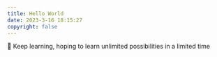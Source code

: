 ```yaml
---
title: Hello World
date: 2023-3-16 18:15:27
copyright: false
---
```


🌱 Keep learning, hoping to learn unlimited possibilities in a limited time